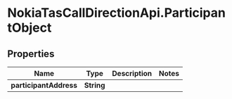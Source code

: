 # NokiaTasCallDirectionApi.ParticipantObject

## Properties
Name | Type | Description | Notes
------------ | ------------- | ------------- | -------------
**participantAddress** | **String** |  | 


